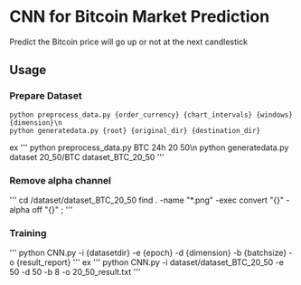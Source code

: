 # CNN for Bitcoin Market Prediction

Predict the Bitcoin price will go up or not at the next candlestick

## Usage

### Prepare Dataset
~~~
python preprocess_data.py {order_currency} {chart_intervals} {windows} {dimension}\n
python generatedata.py {root} {original_dir} {destination_dir}
~~~
ex
'''
python preprocess_data.py BTC 24h 20 50\n
python generatedata.py dataset 20_50/BTC dataset_BTC_20_50
'''

### Remove alpha channel
'''
cd /dataset/dataset_BTC_20_50
find . -name "*.png" -exec convert "{}" -alpha off "{}" \;
'''

### Training
'''
python CNN.py -i {datasetdir} -e {epoch} -d {dimension} -b {batchsize} -o {result_report}
'''
ex
'''
python CNN.py -i dataset/dataset_BTC_20_50 -e 50 -d 50 -b 8 -o 20_50_result.txt
'''


